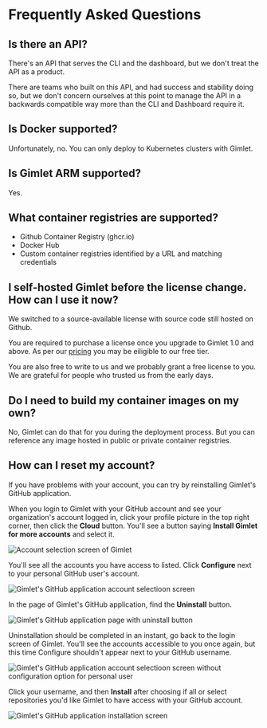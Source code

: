# Frequently Asked Questions

## Is there an API?

There's an API that serves the CLI and the dashboard, but we don't treat the API as a product.

There are teams who built on this API, and had success and stability doing so, but we don't concern ourselves at this point to manage the API in a backwards compatible way more than the CLI and Dashboard require it.

## Is Docker supported?

Unfortunately, no. You can only deploy to Kubernetes clusters with Gimlet.

## Is Gimlet ARM supported?

Yes.

## What container registries are supported?

- Github Container Registry (ghcr.io)
- Docker Hub
- Custom container registries identified by a URL and matching credentials

## I self-hosted Gimlet before the license change. How can I use it now?
We switched to a source-available license with source code still hosted on Github.

You are required to purchase a license once you upgrade to Gimlet 1.0 and above. As per our [pricing](/pricing) you may be eiligible to our free tier.

You are also free to write to us and we probably grant a free license to you. We are grateful for people who trusted us from the early days.

## Do I need to build my container images on my own?
No, Gimlet can do that for you during the deployment process. But you can reference any image hosted in public or private container registries.

## How can I reset my account?

If you have problems with your account, you can try by reinstalling Gimlet's GitHub application.

When you login to Gimlet with your GitHub account and see your organization's account logged in, click your profile picture in the top right corner, then click the **Cloud** button. You'll see a button saying **Install Gimlet for more accounts** and select it.

![Account selection screen of Gimlet](/docs/screenshots/gimlet-account-setup/gimlet-account-selection.png)

You'll see all the accounts you have access to listed. Click **Configure** next to your personal GitHub user's account.

![Gimlet's GitHub application account selectioon screen](/docs/screenshots/gimlet-account-setup/gimlet-github-app-installation-01.png)

In the page of Gimlet's GitHub application, find the **Uninstall** button.

![Gimlet's GitHub application page with uninstall button](/docs/screenshots/gimlet-account-setup/gimlet-github-app-installation-02.png)

Uninstallation should be completed in an instant, go back to the login screen of Gimlet. You'll see the accounts accessible to you once again, but this time Configure shouldn't appear next to your GitHub username.

![Gimlet's GitHub application account selectioon screen without configuration option for personal user](/docs/screenshots/gimlet-account-setup/gimlet-github-app-installation-03.png)


Click your username, and then **Install** after choosing if all or select repositories you'd like Gimlet to have access with your GitHub account.

![Gimlet's GitHub application installation screen](/docs/screenshots/gimlet-account-setup/gimlet-github-app-installation-04.png)
